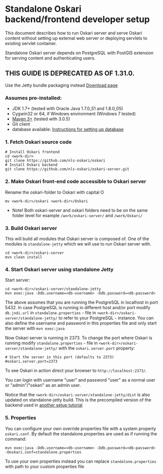 # Standalone Oskari backend/frontend developer setup

This document describes how to run Oskari server and serve Oskari content without setting up external web server
or deploying servlets to existing servlet container.

Standalone Oskari server depends on PostgreSQL with PostGIS extension for serving content and authenticating users.

## THIS GUIDE IS DEPRECATED AS OF 1.31.0.

Use the Jetty bundle packaging instead [Download page](/download)

### Assumes pre-installed:

* JDK 1.7+ (tested with Oracle Java 1.7.0_51 and 1.8.0_05)
* Cygwin32 or 64, if Windows environment (Windows 7 tested)
* [Maven 3+](http://maven.apache.org/) (tested with 3.0.5)
* Git client
* database available: [Instructions for setting up database](/documentation/backend/database-create)

### 1. Fetch Oskari source code

    # Install Oskari frontend
    cd <work-dir>
    git clone https://github.com/nls-oskari/oskari
    # Install Oskari backend
    git clone https://github.com/nls-oskari/oskari-server.git

### 2. Make Oskari front-end code accessible to Oskari server

Rename the oskari-folder to Oskari with capital O

    mv <work-dir>/oskari <work-dir>/Oskari

* Note! Both oskari-server and oskari folders need to be on the same folder level for example `/work/oskari-server/` and `/work/Oskari/`

### 3. Build Oskari server

This will build all modules that Oskari server is composed of.
One of the modules is `standalone-jetty` which we will use to run Oskari server with.

    cd <work-dir>/oskari-server
    mvn clean install

### 4. Start Oskari server using standalone Jetty

Start server:

    cd <work-dir>/oskari-server/standalone-jetty
    mvn exec:java -Ddb.username=<db-username> -Ddb.password=<db-password>

The above assumes that you are running the PostgreSQL in localhost in port 5432. In case PostgreSQL is running in different host and/or port
modify `db.jndi.url` in `standalone.properties` - file in `<work-dir>/oskari-server/standalone-jetty/` to refer to your PostgreSQL - instance.
You can also define the username and password in this properties file and only start the server with `mvn exec:java`

Now Oskari server is running in 2373. To change the port where Oskari is running modify `standalone.properties` - file
in `<work-dir>/oskari-server/standalone-jetty/` with the `oskari.server.port` property:

    # Start the server in this port (defaults to 2373)
    #oskari.server.port=2373

To see Oskari in action direct your browser to `http://localhost:2373/`.

You can login with username "user" and password "user" as a normal user or "admin"/"oskari" as an admin user.

Notice that the `<work-dir>/oskari-server/standalone-jetty/dist` is also updated on standalone-jetty build.
This is the precompiled version of the backend used in [another setup tutorial](/documentation/backend/server-embedded-precompiled)

### 5. Properties

You can configure your own override properties file with a system property `oskari.conf`. By default the standalone.properties are used as if running the command:

    mvn exec:java -Ddb.username=<db-username> -Ddb.password=<db-password> -Doskari.conf=standalone.properties

To use your own properties instead you can replace `standalone.properties` with path to your custom properties file
